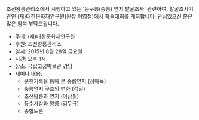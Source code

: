 조선왕릉관리소에서 시행하고 있는 '동구릉(숭릉) 연지 발굴조사' 관련하여, 발굴조사기관인 (재)대한문화재연구원(원장 이영철)에서 학술대회를 개최합니다. 관심있으신 분은 많은 참석 부탁드립니다.
- 주최: (재)대한문화재연구원
- 후원: 조선왕릉관리소
- 일시: 2015년 8월 28일 금요일
- 시간: 오후 1시
- 장소: 국립고궁박물관 강당
- 세미나 내용: 
  - 문헌기록을 통해 본 숭릉연지 (정해득)
  - 숭릉연지 구조의 변화 (정일)
  - 조선왕릉과 연지 (이상필)
  - 풍수사상과 왕릉 (김두규)
  - 종합토론